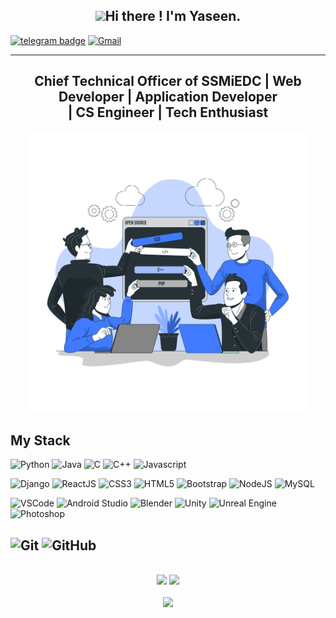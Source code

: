 <h2 align="center"> <img src="https://media.giphy.com/media/hvRJCLFzcasrR4ia7z/giphy.gif" width="25px">Hi there ! I'm Yaseen. </h1>


[![telegram badge](https://img.shields.io/badge/Telegram-2CA5E0?style=for-the-badge&logo=telegram&logoColor=white)](https://t.me/mhd_yazin)
[![Gmail](https://img.shields.io/badge/Gmail-D14836?style=for-the-badge&logo=gmail&logoColor=white)](mailto:ymkcmpd@gmail.com)

---

<h2 align="center">Chief Technical Officer of SSMiEDC | Web Developer | Application Developer <br>| CS Engineer | Tech Enthusiast</h2>
<p align="center"><img height="450" <img src="./OpenSourceBro.png" alt=""></a></p>

## My Stack

![Python](https://img.shields.io/badge/Python-3776AB?style=for-the-badge&logo=python&logoColor=white)
![Java](	https://img.shields.io/badge/Java-ED8B00?style=for-the-badge&logo=java&logoColor=white)
![C](	https://img.shields.io/badge/C-00599C?style=for-the-badge&logo=c&logoColor=white)
![C++](https://img.shields.io/badge/C%2B%2B-00599C?style=for-the-badge&logo=c%2B%2B&logoColor=white)
![Javascript](https://img.shields.io/badge/JavaScript-323330?style=for-the-badge&logo=javascript&logoColor=F7DF1E)

![Django](https://img.shields.io/badge/Django-092E20?style=for-the-badge&logo=django&logoColor=green)
![ReactJS](https://img.shields.io/badge/React-20232A?style=for-the-badge&logo=react&logoColor=61DAFB)
![CSS3](https://img.shields.io/badge/CSS3-1572B6?style=for-the-badge&logo=css3&logoColor=white)
![HTML5](https://img.shields.io/badge/HTML5-E34F26?style=for-the-badge&logo=html5&logoColor=white)
![Bootstrap](https://img.shields.io/badge/Bootstrap-563D7C?style=for-the-badge&logo=bootstrap&logoColor=white)
![NodeJS](https://img.shields.io/badge/Node.js-339933?style=for-the-badge&logo=nodedotjs&logoColor=white)
![MySQL](https://img.shields.io/badge/MySQL-00000F?style=for-the-badge&logo=mysql&logoColor=white)

![VSCode](https://img.shields.io/badge/Visual_Studio_Code-0078D4?style=for-the-badge&logo=visual%20studio%20code&logoColor=white)
![Android Studio](https://img.shields.io/badge/Android_Studio-3DDC84?style=for-the-badge&logo=android-studio&logoColor=white)
![Blender](https://img.shields.io/badge/blender-%23F5792A.svg?style=for-the-badge&logo=blender&logoColor=white)
![Unity](https://img.shields.io/badge/Unity-100000?style=for-the-badge&logo=unity&logoColor=white)
![Unreal Engine](https://img.shields.io/badge/-Unreal%20Engine-313131?style=for-the-badge&logo=unreal-engine&logoColor=white) 
![Photoshop ](https://img.shields.io/badge/Adobe-Photoshop-31A8FF?style=for-the-badge&logo=Adobe-Photoshop&labelColor=0a446b&logoWidth=1)

![Git](https://img.shields.io/badge/Git-F05032?style=for-the-badge&logo=git&logoColor=white)
![GitHub](https://img.shields.io/badge/GitHub-100000?style=for-the-badge&logo=github&logoColor=white)
---
<br>
<div align="center">
   <img width="400" src="https://github-readme-stats.vercel.app/api?username=mhdyazinkc&theme=tokyonight&show_icons=true&hide_border=true&count_private=true" />
   <img width="400" src="http://github-readme-streak-stats.herokuapp.com?user=mhdyazinkc&theme=tokyonight&hide_border=true" />
</div>
<br>
<div align="center">
  <img width="400" src="https://github-readme-stats.vercel.app/api/top-langs/?username=mhdyazinkc&theme=tokyonight&layout=compact&hide_border=true"
</div>
<br>
<br>
<!-- <p><img align="left" src="https://activity-graph.herokuapp.com/graph?username=mhdyazinkc&theme=github" alt="max-programming" /></p>  -->



